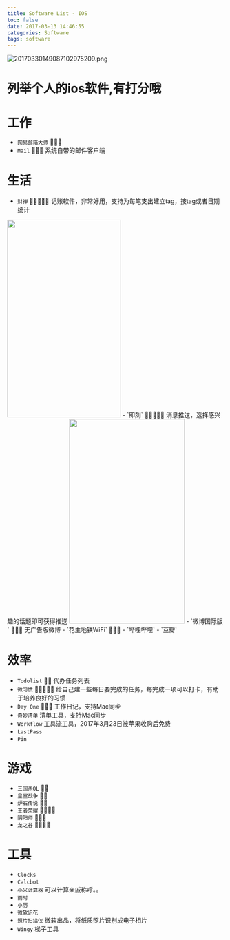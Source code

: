 ```yaml
---
title: Software List - IOS
toc: false
date: 2017-03-13 14:46:55
categories: Software
tags: software
---
```



![20170330149087102975209.png](http://o9xbyqajf.bkt.clouddn.com/20170330149087102975209.png)

# 列举个人的ios软件,有打分哦


<!--more-->
# 工作
- `网易邮箱大师` 
- `Mail`  系统自带的邮件客户端

# 生活

- `财禅`  记账软件，非常好用，支持为每笔支出建立tag，按tag或者日期统计
<img src="http://o9xbyqajf.bkt.clouddn.com/1489390648.png" width="264" height="459" />
- `即刻`  消息推送，选择感兴趣的话题即可获得推送
<img src="http://o9xbyqajf.bkt.clouddn.com/1489390691.png" width="268" height="475" />
- `微博国际版`  无广告版微博
- `花生地铁WiFi` 
- `哔哩哔哩`
- `豆瓣`

# 效率
- `Todolist`  代办任务列表
- `微习惯`  给自己建一些每日要完成的任务，每完成一项可以打卡，有助于培养良好的习惯
- `Day One`  工作日记，支持Mac同步
- `奇妙清单` 清单工具，支持Mac同步
- `Workflow` 工具流工具，2017年3月23日被苹果收购后免费
- `LastPass`
- `Pin`

# 游戏
- `三国杀OL` 
- `皇室战争` 
- `炉石传说` 
- `王者荣耀` 
- `阴阳师` 
- `龙之谷` 

# 工具
- `Clocks`
- `Calcbot`
- `小米计算器` 可以计算亲戚称呼。。
- `雨时`
- `小历`
- `微软识花`
- `照片扫描仪` 微软出品，将纸质照片识别成电子相片
- `Wingy` 梯子工具